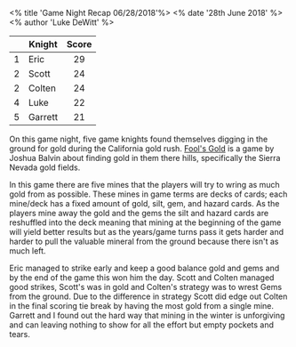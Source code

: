 <% title 'Game Night Recap 06/28/2018'%>
<% date '28th June 2018' %>
<% author 'Luke DeWitt' %>

<div class="grid-score-entry" markdown="1">

| | Knight | Score |
| :---: | --- | :---: |
| 1 | Eric | 29 |
| 2 | Scott | 24 |
| 2 | Colten | 24 |
| 4 | Luke | 22 |
| 5 | Garrett | 21 |

</div>

On this game night, five game knights found themselves digging in the ground for gold during the California gold rush.  [Fool's Gold](https://boardgamegeek.com/boardgame/132758/fools-gold) is a game by Joshua Balvin about finding gold in them there hills, specifically the Sierra Nevada gold fields.

In this game there are five mines that the players will try to wring as much gold from as possible.  These mines in game terms are decks of cards; each mine/deck has a fixed amount of gold, silt, gem, and hazard cards.  As the players mine away the gold and the gems the silt and hazard cards are reshuffled into the deck meaning that mining at the beginning of the game will yield better results but as the years/game turns pass it gets harder and harder to pull the valuable mineral from the ground because there isn't as much left.

Eric managed to strike early and keep a good balance gold and gems and by the end of the game this won him the day.  Scott and Colten managed good strikes, Scott's was in gold and Colten's strategy was to wrest Gems from the ground.  Due to the difference in strategy Scott did edge out Colten in the final scoring tie break by having the most gold from a single mine.  Garrett and I found out the hard way that mining in the winter is unforgiving and can leaving nothing to show for all the effort but empty pockets and tears.